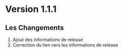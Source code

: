 # Version 1.1.1

## Les Changements

1. Ajout des informations de release
2. Correction du lien vers les informations de release
